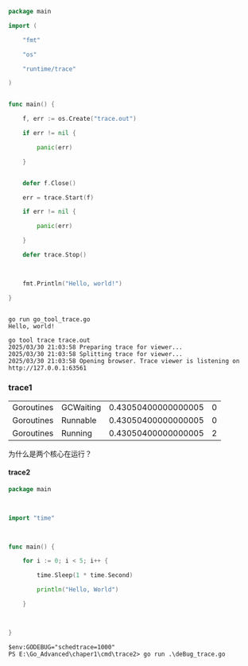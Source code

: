 
```go
package main

import (

    "fmt"

    "os"

    "runtime/trace"

)


func main() {

    f, err := os.Create("trace.out")

    if err != nil {

        panic(err)

    }


    defer f.Close()

    err = trace.Start(f)

    if err != nil {

        panic(err)

    }

    defer trace.Stop()

  

    fmt.Println("Hello, world!")

}
```

~~~

go run go_tool_trace.go
Hello, world!

go tool trace trace.out
2025/03/30 21:03:58 Preparing trace for viewer...
2025/03/30 21:03:58 Splitting trace for viewer...
2025/03/30 21:03:58 Opening browser. Trace viewer is listening on http://127.0.0.1:63561

~~~

###  trace1


|            |           |                     |     |
| ---------- | --------- | ------------------- | --- |
| Goroutines | GCWaiting | 0.43050400000000005 | 0   |
| Goroutines | Runnable  | 0.43050400000000005 | 0   |
| Goroutines | Running   | 0.43050400000000005 | 2   |
为什么是两个核心在运行？


#### trace2

```go
package main

  

import "time"

  

func main() {

    for i := 0; i < 5; i++ {

        time.Sleep(1 * time.Second)

        println("Hello, World")

    }

  

}
```


~~~
$env:GODEBUG="schedtrace=1000"
PS E:\Go_Advanced\chaper1\cmd\trace2> go run .\deBug_trace.go
~~~

